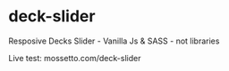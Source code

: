 # deck-slider
Resposive Decks Slider - Vanilla Js &amp; SASS - not libraries

Live test:
mossetto.com/deck-slider

